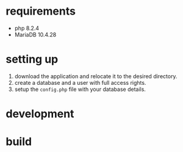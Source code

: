 # requirements

- php 8.2.4
- MariaDB 10.4.28

# setting up

1. download the application and relocate it to the desired directory.
2. create a database and a user with full access rights.
3. setup the `config.php` file with your database details.

# development

# build
